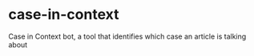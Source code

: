 # case-in-context
Case in Context bot, a tool that identifies which case an article is talking about
